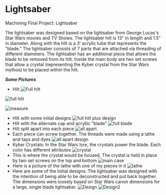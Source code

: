 # Lightsaber
Machining Final Project: Lightsaber

The lightsaber was designed based on the lightsaber from George Lucas's Star Wars movies and TV Shows. The lightsaber hilt is 13" in length and 1.5" in diameter. Along with the hilt is a 3' acrylic tube that represents the "blade." The lightsaber consists of 7 parts that are attached via threading of different diameters. The lightsaber has an additional piece that allows the blade to be removed from its hilt. Inside the main body are two set screws that allow a crystal (representing the Kyber crystal from the Star Wars mythos) to be placed within the hilt.

***Some Pictures***

- Hilt
![Full hilt](https://github.com/cjmonson17/Lightsaber/blob/master/Image-2.png)

![full hilt](https://github.com/cjmonson17/Lightsaber/blob/master/IMG_5382.JPG)

![measure](https://github.com/cjmonson17/Lightsaber/blob/master/IMG_5371.JPG)
- Hilt with some initial designs
![full hilt plus design](https://github.com/cjmonson17/Lightsaber/blob/master/Image-3.png)
- Hilt with the alternate cap and acryllic "blade"
![full blade](https://github.com/cjmonson17/Lightsaber/blob/master/Image-5.png)
- Hilt split apart into each piece
![all apart](https://github.com/cjmonson17/Lightsaber/blob/master/IMG_5384.JPG)
- Each piece can screw together. The threads were made using a lathe and taps and dyes
![all apart design](https://github.com/cjmonson17/Lightsaber/blob/master/Image-4.png)
- Kyber Crystals: In the Star Wars lore, the crystals power the blade. Each color has different attributes 
![crystal](https://github.com/cjmonson17/Lightsaber/blob/master/IMG_5402.jpg)
- This is where the crystal would be housed. The crystal is held in place by two set screws on the top and bottom
![main case](https://github.com/cjmonson17/Lightsaber/blob/master/IMG_5367.JPG)
- Here is a picture of the lathe with one of my pieces in it
![lathe](https://github.com/cjmonson17/Lightsaber/blob/master/IMG_5177.JPG)
- Here are some of the initial designs. The lightsaber was designed with the intention of being able to be deconstructed and put back together. The dimensions were loosely based on Star Wars canon dimensions for a large, single blade lightsaber.
![Design](https://github.com/cjmonson17/Lightsaber/blob/master/IMG_5070.JPG)
![Design2](https://github.com/cjmonson17/Lightsaber/blob/master/IMG_5069.JPG)

